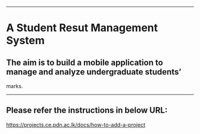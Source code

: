 ___
# A Student Resut Management System
## The aim is to build a mobile application to manage and analyze undergraduate students’
marks.

___

## Please refer the instructions in below URL:

https://projects.ce.pdn.ac.lk/docs/how-to-add-a-project
